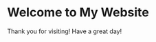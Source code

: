 <!DOCTYPE html>
<html lang="en">
<head>
    <meta charset="UTF-8">
    <meta name="viewport" content="width=device-width, initial-scale=1.0">
    <title>Welcome Page</title>
</head>
<body>
    <h1>Welcome to My Website</h1>
    <p>Thank you for visiting! Have a great day!</p>
</body>
</html>
